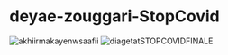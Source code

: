 # deyae-zouggari-StopCovid
![akhiirmakayenwsaafii](https://user-images.githubusercontent.com/66757470/104829911-0732f800-5879-11eb-8901-96a66da975c6.PNG)
![diagetatSTOPCOVIDFINALE](https://user-images.githubusercontent.com/66757470/104829914-0dc16f80-5879-11eb-907b-18d4efd6660f.PNG)
